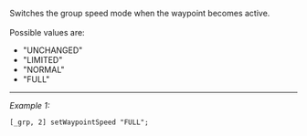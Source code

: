 Switches the group speed mode when the waypoint becomes active.
<br>
<br>
Possible values are:
* "UNCHANGED"
* "LIMITED"
* "NORMAL"
* "FULL"


---
*Example 1:*
```sqf
[_grp, 2] setWaypointSpeed "FULL";
```